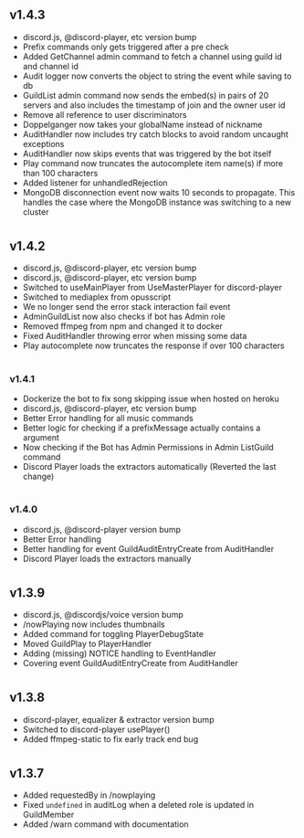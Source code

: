 ## v1.4.3

- discord.js, @discord-player, etc version bump
- Prefix commands only gets triggered after a pre check
- Added GetChannel admin command to fetch a channel using guild id and channel id
- Audit logger now converts the object to string the event while saving to db
- GuildList admin command now sends the embed(s) in pairs of 20 servers and also includes the timestamp of join and the owner user id
- Remove all reference to user discriminators
- Doppelganger now takes your globalName instead of nickname
- AuditHandler now includes try catch blocks to avoid random uncaught exceptions
- AuditHandler now skips events that was triggered by the bot itself
- Play command now truncates the autocomplete item name(s) if more than 100 characters
- Added listener for unhandledRejection
- MongoDB disconnection event now waits 10 seconds to propagate. This handles the case where the MongoDB instance was switching to a new cluster

#

## v1.4.2

- discord.js, @discord-player, etc version bump
- discord.js, @discord-player, etc version bump
- Switched to useMainPlayer from UseMasterPlayer for discord-player
- Switched to mediaplex from opusscript
- We no longer send the error stack interaction fail event
- AdminGuildList now also checks if bot has Admin role
- Removed ffmpeg from npm and changed it to docker
- Fixed AuditHandler throwing error when missing some data
- Play autocomplete now truncates the response if over 100 characters

#

### v1.4.1

- Dockerize the bot to fix song skipping issue when hosted on heroku
- discord.js, @discord-player, etc version bump
- Better Error handling for all music commands
- Better logic for checking if a prefixMessage actually contains a argument
- Now checking if the Bot has Admin Permissions in Admin ListGuild command
- Discord Player loads the extractors automatically (Reverted the last change)

#

### v1.4.0

- discord.js, @discord-player version bump
- Better Error handling
- Better handling for event GuildAuditEntryCreate from AuditHandler
- Discord Player loads the extractors manually

#

## v1.3.9

- discord.js, @discordjs/voice version bump
- /nowPlaying now includes thumbnails
- Added command for toggling PlayerDebugState
- Moved GuildPlay to PlayerHandler
- Adding (missing) NOTICE handling to EventHandler
- Covering event GuildAuditEntryCreate from AuditHandler

#

## v1.3.8

- discord-player, equalizer & extractor version bump
- Switched to discord-player usePlayer()
- Added ffmpeg-static to fix early track end bug

#

## v1.3.7

- Added requestedBy in /nowplaying
- Fixed `undefined` in auditLog when a deleted role is updated in GuildMember
- Added /warn command with documentation

#
